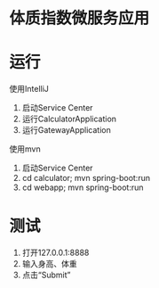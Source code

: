 # 体质指数微服务应用

# 运行
使用IntelliJ

1. 启动Service Center
2. 运行CalculatorApplication
3. 运行GatewayApplication

使用mvn
1. 启动Service Center
2. cd calculator; mvn spring-boot:run
3. cd webapp; mvn spring-boot:run

# 测试

1. 打开127.0.0.1:8888
2. 输入身高、体重
3. 点击“Submit”
